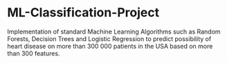 # ML-Classification-Project
Implementation of standard Machine Learning Algorithms such as Random Forests, Decision Trees and Logistic Regression to predict possibility of heart disease on more than 300 000 patients in the USA based on more than 300 features.
